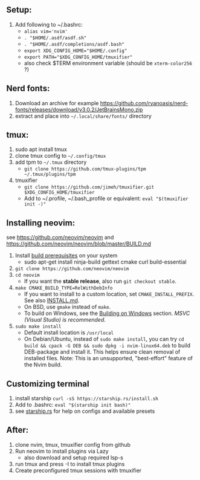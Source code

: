 ## Setup:

1. Add following to ~/.bashrc:
    - `alias vim='nvim'`
    - `. "$HOME/.asdf/asdf.sh"`
    - `. "$HOME/.asdf/completions/asdf.bash"`
    - `export XDG_CONFIG_HOME="$HOME/.config"`
    - `export PATH="$XDG_CONFIG_HOME/tmuxifier"`
    - also check $TERM environment variable (should be `xterm-color256` ?)

## Nerd fonts:

1. Download an archive for example https://github.com/ryanoasis/nerd-fonts/releases/download/v3.0.2/JetBrainsMono.zip
2. extract and place into `~/.local/share/fonts/` directory

## tmux:

1. sudo apt install tmux
2. clone tmux config to `~/.config/tmux`
3. add tpm to `~/.tmux` directory
    - `git clone https://github.com/tmux-plugins/tpm ~/.tmux/plugins/tpm`
4. tmuxifier
    - `git clone https://github.com/jimeh/tmuxifier.git $XDG_CONFIG_HOME/tmuxifier`
    - Add to ~/.profile, ~/.bash_profile or equivalent: `eval "$(tmuxifier init -)"`

## Installing neovim:

see https://github.com/neovim/neovim and https://github.com/neovim/neovim/blob/master/BUILD.md

1. Install [build prerequisites](#build-prerequisites) on your system
    - sudo apt-get install ninja-build gettext cmake curl build-essential
2. `git clone https://github.com/neovim/neovim`
3. `cd neovim`
    - If you want the **stable release**, also run `git checkout stable`.
4. `make CMAKE_BUILD_TYPE=RelWithDebInfo`
    - If you want to install to a custom location, set `CMAKE_INSTALL_PREFIX`. See also [INSTALL.md](./INSTALL.md#install-from-source).
    - On BSD, use `gmake` instead of `make`.
    - To build on Windows, see the [Building on Windows](#building-on-windows) section. _MSVC (Visual Studio) is recommended._
5. `sudo make install`
    - Default install location is `/usr/local`
    - On Debian/Ubuntu, instead of `sudo make install`, you can try `cd build && cpack -G DEB && sudo dpkg -i nvim-linux64.deb` to build DEB-package and install it. This helps ensure clean removal of installed files. Note: This is an unsupported, "best-effort" feature of the Nvim build.

## Customizing terminal
1. install starship `curl -sS https://starship.rs/install.sh`
2. Add to .bashrc: `eval "$(starship init bash)"`
3. see [starship.rs](https://starship.rs) for help on configs and available presets 

## After:

1. clone nvim, tmux, tmuxifier config from github
2. Run neovim to install plugins via Lazy
    - also download and setup required lsp-s
3. run tmux and press <prefix>-I to install tmux plugins
4. Create preconfigured tmux sessions with tmuxifier

